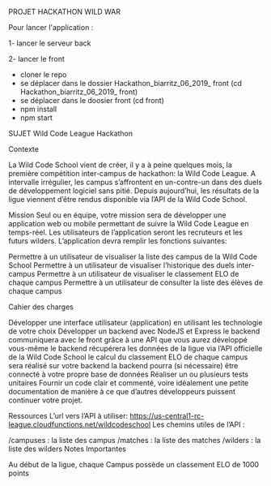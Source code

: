 PROJET HACKATHON WILD WAR

Pour lancer l'application :

1- lancer le serveur back
















2- lancer le front

- cloner le repo
- se déplacer dans le dossier Hackathon_biarritz_06_2019_ front (cd Hackathon_biarritz_06_2019_ front)
- se déplacer dans le doosier front (cd front)
- npm install 
- npm start

SUJET
Wild Code League
Hackathon

Contexte

La Wild Code School vient de créer, il y a à peine quelques mois, la première compétition inter-campus de hackathon: la Wild Code League.  A intervalle irrégulier, les campus s’affrontent en un-contre-un dans des duels de développement logiciel sans pitié. Depuis aujourd’hui, les résultats de la ligue viennent d’être rendus disponible via l’API de la Wild Code School. 

Mission
Seul ou en équipe, votre mission sera de développer une application web ou mobile permettant de suivre la Wild Code League en temps-réel. Les utilisateurs de l’application seront les recruteurs et les futurs wilders. L’application devra remplir les fonctions suivantes: 

Permettre à un utilisateur de visualiser la liste des campus de la Wild Code School
Permettre à un utilisateur de visualiser l’historique des duels inter-campus
Permettre à un utilisateur de visualiser  le classement ELO de chaque campus
Permettre à un utilisateur de consulter la liste des élèves de chaque campus

Cahier des charges 

Développer une interface utilisateur (application) en utilisant les technologie de votre choix 
Développer un backend avec NodeJS et Express
le backend communiquera avec le front grâce à une API que vous aurez développé vous-même
le backend récupérera les données de la ligue via l’API officielle de la Wild Code School
le calcul du classement ELO de chaque campus sera réalisé sur votre backend
la backend pourra (si nécessaire) être connecté à votre propre base de données
Réaliser un ou plusieurs tests unitaires
Fournir un code clair et commenté, voire idéalement une petite documentation de manière à ce que d’autres développeurs puissent continuer votre projet.




Ressources
L’url vers l’API à utiliser: https://us-central1-rc-league.cloudfunctions.net/wildcodeschool 
Les chemins utiles de l’API : 

/campuses : la liste des campus 
/matches   : la liste des matches
/wilders      : la liste des wilders
Notes Importantes

Au début de la ligue, chaque Campus possède un classement ELO de 1000 points
